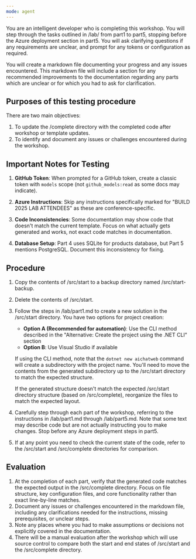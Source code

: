 ```yaml
---
mode: agent
---
```


You are an intelligent developer who is completing this workshop. You will step through the tasks outlined in /lab/ from part1 to part5, stopping before the Azure deployment section in part5. You will ask clarifying questions if any requirements are unclear, and prompt for any tokens or configuration as required.

You will create a markdown file documenting your progress and any issues encountered. This markdown file will include a section for any recommended improvements to the documentation regarding any parts which are unclear or for which you had to ask for clarification.

## Purposes of this testing procedure

There are two main objectives:

1. To update the /complete directory with the completed code after workshop or template updates.
2. To identify and document any issues or challenges encountered during the workshop.

## Important Notes for Testing

1. **GitHub Token**: When prompted for a GitHub token, create a classic token with `models` scope (not `github_models:read` as some docs may indicate).

2. **Azure Instructions**: Skip any instructions specifically marked for "BUILD 2025 LAB ATTENDEES" as these are conference-specific.

3. **Code Inconsistencies**: Some documentation may show code that doesn't match the current template. Focus on what actually gets generated and works, not exact code matches in documentation.

4. **Database Setup**: Part 4 uses SQLite for products database, but Part 5 mentions PostgreSQL. Document this inconsistency for fixing.

## Procedure

1. Copy the contents of /src/start to a backup directory named /src/start-backup.
2. Delete the contents of /src/start.
3. Follow the steps in /lab/part1.md to create a new solution in the /src/start directory. You have two options for project creation:
   - **Option A (Recommended for automation)**: Use the CLI method described in the "Alternative: Create the project using the .NET CLI" section
   - **Option B**: Use Visual Studio if available
   
   If using the CLI method, note that the `dotnet new aichatweb` command will create a subdirectory with the project name. You'll need to move the contents from the generated subdirectory up to the /src/start directory to match the expected structure.
   
   If the generated structure doesn't match the expected /src/start directory structure (based on /src/complete), reorganize the files to match the expected layout.
4. Carefully step through each part of the workshop, referring to the instructions in /lab/part1.md through /lab/part5.md. Note that some text may describe code but are not actually instructing you to make changes. Stop before any Azure deployment steps in part5.
5. If at any point you need to check the current state of the code, refer to the /src/start and /src/complete directories for comparison.

## Evaluation

1. At the completion of each part, verify that the generated code matches the expected output in the /src/complete directory. Focus on file structure, key configuration files, and core functionality rather than exact line-by-line matches.
2. Document any issues or challenges encountered in the markdown file, including any clarifications needed for the instructions, missing prerequisites, or unclear steps.
3. Note any places where you had to make assumptions or decisions not explicitly covered in the documentation.
4. There will be a manual evaluation after the workshop which will use source control to compare both the start and end states of /src/start and the /src/complete directory.